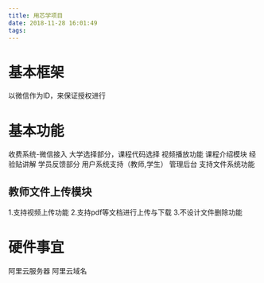 ```yaml
---
title: 用芯学项目
date: 2018-11-28 16:01:49
tags:
---
```



# 基本框架
以微信作为ID，来保证授权进行



# 基本功能
  收费系统-微信接入
  大学选择部分，课程代码选择
  视频播放功能
  课程介绍模块
  经验贴讲解
  学员反馈部分
  用户系统支持（教师,学生）
  管理后台
  支持文件系统功能

## 教师文件上传模块
1.支持视频上传功能
2.支持pdf等文档进行上传与下载
3.不设计文件删除功能




# 硬件事宜
阿里云服务器
阿里云域名